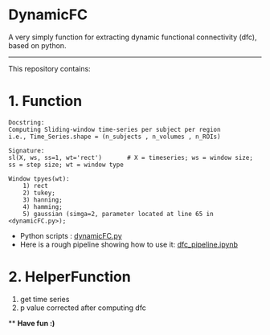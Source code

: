 # DynamicFC


A very simply function for extracting dynamic functional connectivity (dfc), based on python.


-----

This repository contains:

# 1. Function
```
Docstring:
Computing Sliding-window time-series per subject per region 
i.e., Time_Series.shape = (n_subjects , n_volumes , n_ROIs)

Signature: 
sl(X, ws, ss=1, wt='rect')       # X = timeseries; ws = window size; ss = step size; wt = window type

Window tpyes(wt): 
    1) rect
    2) tukey; 
    3) hanning;
    4) hamming;
    5) gaussian (simga=2, parameter located at line 65 in <dynamicFC.py>);
```
* Python scripts : [dynamicFC.py](/dynamicFC.py)
* Here is a rough pipeline showing how to use it: [dfc_pipeline.ipynb](/dfc_pipeline.ipynb)


# 2. HelperFunction
1) get time series
2) p value corrected after computing dfc

**
**Have fun :)**

